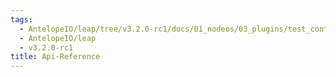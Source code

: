 ```yaml
---
tags:
  - AntelopeIO/leap/tree/v3.2.0-rc1/docs/01_nodeos/03_plugins/test_control_api_plugin/api-reference/index.md
  - AntelopeIO/leap
  - v3.2.0-rc1
title: Api-Reference
---
```

<!-- THIS IS A PLACEHOLDER, WILL BE REPLACED BY REDOC INSTANCE -->
